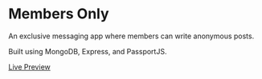 # Members Only

An exclusive messaging app where members can write anonymous posts.

Built using MongoDB, Express, and PassportJS.

[Live Preview](https://members-only-production-12d8.up.railway.app/home)
